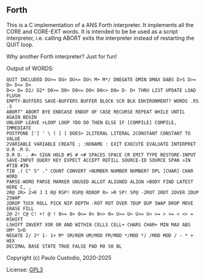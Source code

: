 Forth
-----

This is a C implementation of a ANS Forth interpreter. It implements all the 
CORE and CORE-EXT words. It is intended to be be used as a script interpreter, 
i.e. calling ABORT exits the interpreter instead of restarting the QUIT loop.

Why another Forth interpreter? Just for fun!

Output of WORDS:
```
QUIT INCLUDED DU>= DU> DU<= DU< M+ M*/ DNEGATE DMIN DMAX DABS D>S D>= D> D<= D< 
D<> D= D2/ D2* D0>= D0> D0<= D0< D0<> D0= D- D+ THRU LIST UPDATE LOAD FLUSH 
EMPTY-BUFFERS SAVE-BUFFERS BUFFER BLOCK SCR BLK ENVIRONMENT? WORDS .RS .S 
ABORT" ABORT BYE ENDCASE ENDOF OF CASE RECURSE REPEAT WHILE UNTIL AGAIN BEGIN 
UNLOOP LEAVE +LOOP LOOP ?DO DO THEN ELSE IF [COMPILE] COMPILE, IMMEDIATE 
POSTPONE ['] ' \ ( ] [ DOES> 2LITERAL LITERAL 2CONSTANT CONSTANT TO VALUE 
2VARIABLE VARIABLE CREATE ; :NONAME : EXIT EXECUTE EVALUATE INTERPRET U.R .R U. 
D.R D. . #> SIGN HOLD #S # <# SPACES SPACE CR EMIT TYPE RESTORE-INPUT 
SAVE-INPUT QUERY KEY EXPECT ACCEPT REFILL SOURCE-ID SOURCE SPAN >IN #TIB #IN 
TIB .( C" S" ." COUNT CONVERT >NUMBER NUMBER NUMBER? DPL [CHAR] CHAR WORD 
PARSE-WORD PARSE MARKER UNUSED ALLOT ALIGNED ALIGN >BODY FIND LATEST HERE C, , 
2R@ 2R> 2>R J I R@ RSP! RSP@ RDROP R> >R SP! SP@ -2ROT 2ROT 2OVER 2DUP 2SWAP 
2DROP TUCK ROLL PICK NIP DEPTH -ROT ROT OVER ?DUP DUP SWAP DROP MOVE ERASE FILL 
2@ 2! C@ C! +! @ ! 0>= 0> 0<= 0< 0<> 0= U>= U> U<= U< >= > <= < <> = RSHIFT 
LSHIFT INVERT XOR OR AND WITHIN CELLS CELL+ CHARS CHAR+ MIN MAX ABS UM* S>D 
NEGATE 2/ 2* 1- 1+ M* SM/REM UM/MOD FM/MOD */MOD */ /MOD MOD / - * + HEX 
DECIMAL BASE STATE TRUE FALSE PAD R0 S0 BL 
```

Copyright (c) Paulo Custodio, 2020-2025

License: [GPL3](https://www.gnu.org/licenses/gpl-3.0.html) 
